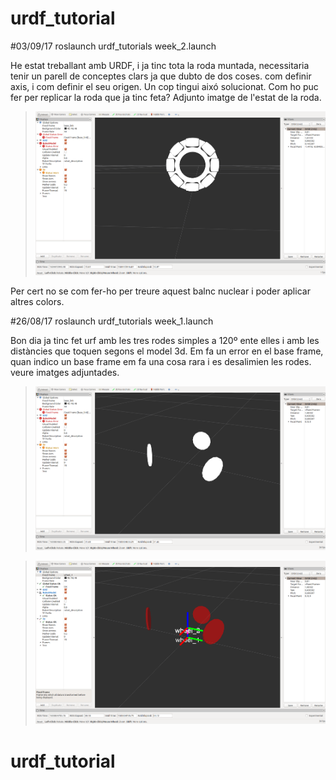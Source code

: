 # urdf_tutorial
#03/09/17
roslaunch urdf_tutorials week_2.launch

He estat treballant amb URDF, i ja tinc tota la roda muntada, necessitaria tenir un parell de conceptes clars ja que dubto de dos coses. com definir axis, i com definir el seu origen.
Un cop tingui aixó solucionat. Com ho puc fer per replicar la roda que ja tinc feta? 
Adjunto imatge de l'estat de la roda.
> ![omniwheel](images/week_2_1.png)

Per cert no se com fer-ho per treure aquest balnc nuclear i poder aplicar altres colors.



#26/08/17
roslaunch urdf_tutorials week_1.launch


Bon dia
ja tinc fet urf amb les tres rodes simples a 120º ente elles i amb les distàncies que toquen segons el model 3d.
Em fa un error en el base frame, quan indico un base frame em fa una cosa rara i es desalimien les rodes. veure imatges adjuntades.

> ![base_no defined](images/week_1_1.png)


> ![base_wheel_1](images/week_1_2.png) 
# urdf_tutorial
